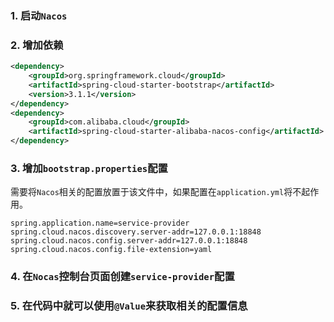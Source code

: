 ### 1. 启动`Nacos`

### 2. 增加依赖
```xml
<dependency>
    <groupId>org.springframework.cloud</groupId>
    <artifactId>spring-cloud-starter-bootstrap</artifactId>
    <version>3.1.1</version>
</dependency>
<dependency>
    <groupId>com.alibaba.cloud</groupId>
    <artifactId>spring-cloud-starter-alibaba-nacos-config</artifactId>
</dependency>
```

### 3. 增加`bootstrap.properties`配置
需要将`Nacos`相关的配置放置于该文件中，如果配置在`application.yml`将不起作用。
```properties
spring.application.name=service-provider
spring.cloud.nacos.discovery.server-addr=127.0.0.1:18848
spring.cloud.nacos.config.server-addr=127.0.0.1:18848
spring.cloud.nacos.config.file-extension=yaml
```

### 4. 在`Nocas`控制台页面创建`service-provider`配置

### 5. 在代码中就可以使用`@Value`来获取相关的配置信息